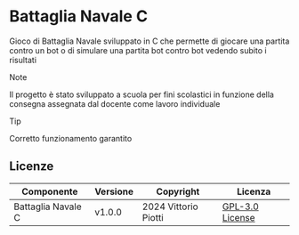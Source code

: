 # Battaglia Navale C

Gioco di Battaglia Navale sviluppato in C che permette di giocare una partita contro un bot o di simulare una partita bot contro bot vedendo subito i risultati

> [!NOTE]
> Il progetto è stato sviluppato a scuola per fini scolastici in funzione della consegna assegnata dal docente come lavoro individuale



> [!TIP]
> Corretto funzionamento garantito

## Licenze

| Componente         | Versione  | Copyright                         | Licenza                                                       |
|--------------------|-----------|-----------------------------------|---------------------------------------------------------------|
| Battaglia Navale C | v1.0.0    | 2024 Vittorio Piotti              | [GPL-3.0 License](https://github.com/vittorioPiotti/Battaglia-Navale-C/blob/main/LICENSE.md) |

